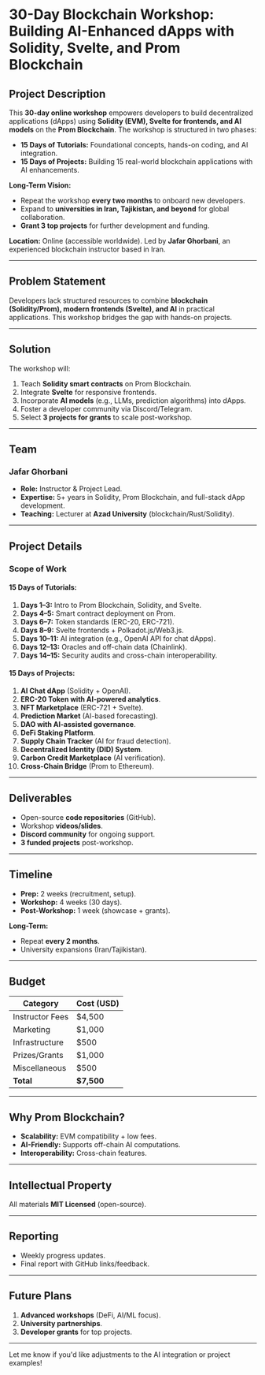 # **30-Day Blockchain Workshop: Building AI-Enhanced dApps with Solidity, Svelte, and Prom Blockchain**

## **Project Description**  
This **30-day online workshop** empowers developers to build decentralized applications (dApps) using **Solidity (EVM), Svelte for frontends, and AI models** on the **Prom Blockchain**. The workshop is structured in two phases:  
- **15 Days of Tutorials:** Foundational concepts, hands-on coding, and AI integration.  
- **15 Days of Projects:** Building 15 real-world blockchain applications with AI enhancements.  

**Long-Term Vision:**  
- Repeat the workshop **every two months** to onboard new developers.  
- Expand to **universities in Iran, Tajikistan, and beyond** for global collaboration.  
- **Grant 3 top projects** for further development and funding.  

**Location:** Online (accessible worldwide). Led by **Jafar Ghorbani**, an experienced blockchain instructor based in Iran.  

---

## **Problem Statement**  
Developers lack structured resources to combine **blockchain (Solidity/Prom), modern frontends (Svelte), and AI** in practical applications. This workshop bridges the gap with hands-on projects.  

---

## **Solution**  
The workshop will:  
1. Teach **Solidity smart contracts** on Prom Blockchain.  
2. Integrate **Svelte** for responsive frontends.  
3. Incorporate **AI models** (e.g., LLMs, prediction algorithms) into dApps.  
4. Foster a developer community via Discord/Telegram.  
5. Select **3 projects for grants** to scale post-workshop.  

---

## **Team**  
### **Jafar Ghorbani**  
- **Role:** Instructor & Project Lead.  
- **Expertise:** 5+ years in Solidity, Prom Blockchain, and full-stack dApp development.  
- **Teaching:** Lecturer at **Azad University** (blockchain/Rust/Solidity).  

---

## **Project Details**  
### **Scope of Work**  
#### **15 Days of Tutorials:**  
1. **Days 1–3:** Intro to Prom Blockchain, Solidity, and Svelte.  
2. **Days 4–5:** Smart contract deployment on Prom.  
3. **Days 6–7:** Token standards (ERC-20, ERC-721).  
4. **Days 8–9:** Svelte frontends + Polkadot.js/Web3.js.  
5. **Days 10–11:** AI integration (e.g., OpenAI API for chat dApps).  
6. **Days 12–13:** Oracles and off-chain data (Chainlink).  
7. **Days 14–15:** Security audits and cross-chain interoperability.  

#### **15 Days of Projects:**  
1. **AI Chat dApp** (Solidity + OpenAI).  
2. **ERC-20 Token with AI-powered analytics**.  
3. **NFT Marketplace** (ERC-721 + Svelte).  
4. **Prediction Market** (AI-based forecasting).  
5. **DAO with AI-assisted governance**.  
6. **DeFi Staking Platform**.  
7. **Supply Chain Tracker** (AI for fraud detection).  
8. **Decentralized Identity (DID) System**.  
9. **Carbon Credit Marketplace** (AI verification).  
10. **Cross-Chain Bridge** (Prom to Ethereum).  

---

## **Deliverables**  
- Open-source **code repositories** (GitHub).  
- Workshop **videos/slides**.  
- **Discord community** for ongoing support.  
- **3 funded projects** post-workshop.  

---

## **Timeline**  
- **Prep:** 2 weeks (recruitment, setup).  
- **Workshop:** 4 weeks (30 days).  
- **Post-Workshop:** 1 week (showcase + grants).  

**Long-Term:**  
- Repeat **every 2 months**.  
- University expansions (Iran/Tajikistan).  

---

## **Budget**  
| **Category**          | **Cost (USD)** |  
|-----------------------|---------------|  
| Instructor Fees       | $4,500        |  
| Marketing             | $1,000        |  
| Infrastructure        | $500          |  
| Prizes/Grants         | $1,000        |  
| Miscellaneous         | $500          |  
| **Total**            | **$7,500**    |  

---

## **Why Prom Blockchain?**  
- **Scalability:** EVM compatibility + low fees.  
- **AI-Friendly:** Supports off-chain AI computations.  
- **Interoperability:** Cross-chain features.  

---

## **Intellectual Property**  
All materials **MIT Licensed** (open-source).  

---

## **Reporting**  
- Weekly progress updates.  
- Final report with GitHub links/feedback.  

---

## **Future Plans**  
1. **Advanced workshops** (DeFi, AI/ML focus).  
2. **University partnerships**.  
3. **Developer grants** for top projects.  

--- 

Let me know if you'd like adjustments to the AI integration or project examples!
